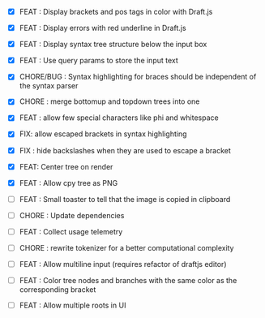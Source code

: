 - [x] FEAT : Display brackets and pos tags in color with Draft.js
- [x] FEAT : Display errors with red underline in Draft.js
- [x] FEAT : Display syntax tree structure below the input box
- [x] FEAT : Use query params to store the input text
- [x] CHORE/BUG : Syntax highlighting for braces should be independent of the syntax parser
- [x] CHORE : merge bottomup and topdown trees into one
- [x] FEAT : allow few special characters like phi and whitespace
- [x] FIX: allow escaped brackets in syntax highlighting
- [x] FIX : hide backslashes when they are used to escape a bracket
- [x] FEAT: Center tree on render
- [x] FEAT : Allow cpy tree as PNG

- [ ] FEAT : Small toaster to tell that the image is copied in clipboard
- [ ] CHORE : Update dependencies
- [ ] FEAT : Collect usage telemetry

- [ ] CHORE : rewrite tokenizer for a better computational complexity
- [ ] FEAT : Allow multiline input (requires refactor of draftjs editor)
- [ ] FEAT : Color tree nodes and branches with the same color as the corresponding bracket
- [ ] FEAT : Allow multiple roots in UI
